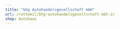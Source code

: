 ```yaml
---
title: "bhg Autohandelsgesellschaft mbH"
url: /rottweil/bhg-autohandelsgesellschaft-mbh-2/
shop: Autohaus
---
```

